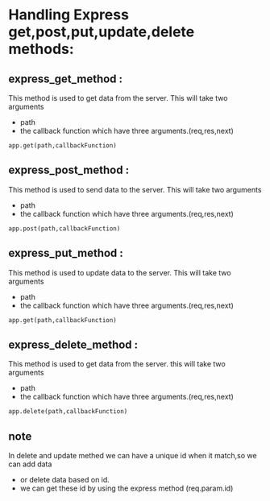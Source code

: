 # Handling Express get,post,put,update,delete methods:

## express_get_method :

This method is used to get data from the server.
This will take two arguments

- path
- the callback function which have three arguments.(req,res,next)

```
app.get(path,callbackFunction)
```

## express_post_method :

This method is used to send data to the server.
This will take two arguments

- path
- the callback function which have three arguments.(req,res,next)

```
app.post(path,callbackFunction)
```

## express_put_method :

This method is used to update data to the server.
This will take two arguments

- path
- the callback function which have three arguments.(req,res,next)

```
app.get(path,callbackFunction)
```

## express_delete_method :

This method is used to get data from the server.
this will take two arguments

- path
- the callback function which have three arguments.(req,res,next)

```
app.delete(path,callbackFunction)
```

## note

In delete and update methed we can have a unique id when it match,so we can add data

- or delete data based on id.
- we can get these id by using the express method (req.param.id)

